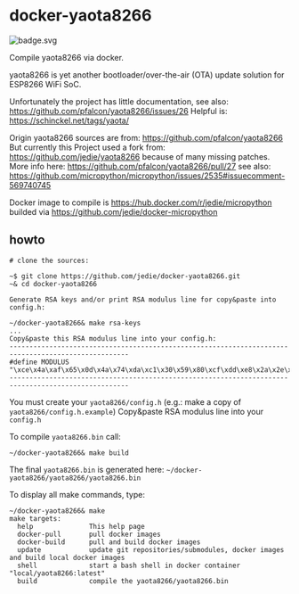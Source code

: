 # docker-yaota8266

![badge.svg](https://github.com/jedie/docker-yaota8266/workflows/Compile%20yaota8266.bin/badge.svg?branch=master)

Compile yaota8266 via docker.

yaota8266 is yet another bootloader/over-the-air (OTA) update solution for ESP8266 WiFi SoC.

Unfortunately the project has little documentation, see also: https://github.com/pfalcon/yaota8266/issues/26
Helpful is: https://schinckel.net/tags/yaota/

Origin yaota8266 sources are from: https://github.com/pfalcon/yaota8266
But currently this Project used a fork from: https://github.com/jedie/yaota8266 because of many missing patches. More info here: https://github.com/pfalcon/yaota8266/pull/27 see also: https://github.com/micropython/micropython/issues/2535#issuecomment-569740745

Docker image to compile is https://hub.docker.com/r/jedie/micropython builded via https://github.com/jedie/docker-micropython

## howto

```
# clone the sources:

~$ git clone https://github.com/jedie/docker-yaota8266.git
~& cd docker-yaota8266

Generate RSA keys and/or print RSA modulus line for copy&paste into config.h:

~/docker-yaota8266& make rsa-keys
...
Copy&paste this RSA modulus line into your config.h:
----------------------------------------------------------------------------------------------------
#define MODULUS "\xce\x4a\xaf\x65\x0d\x4a\x74\xda\xc1\x30\x59\x80\xcf\xdd\xe8\x2a\x2e\x1d\xf7\xa8\xc9\x6c\xa9\x4a\x2c\xb7\x8a\x5a\x2a\x25\xc0\x2b\x7b\x2f\x58\x4c\xa8\xcb\x82\x07\x06\x08\x7e\xff\x1f\xce\x47\x13\x67\x94\x5f\x9a\xac\x5e\x7d\xcf\x63\xf0\x08\xe9\x51\x98\x95\x01"
----------------------------------------------------------------------------------------------------
```

You must create your `yaota8266/config.h` (e.g.: make a copy of `yaota8266/config.h.example`)
Copy&paste RSA modulus line into your `config.h`

To compile `yaota8266.bin` call:
```
~/docker-yaota8266& make build
```

The final `yaota8266.bin` is generated here: `~/docker-yaota8266/yaota8266/yaota8266.bin`


To display all make commands, type:
```
~/docker-yaota8266& make
make targets:
  help              This help page
  docker-pull       pull docker images
  docker-build      pull and build docker images
  update            update git repositories/submodules, docker images and build local docker images
  shell             start a bash shell in docker container "local/yaota8266:latest"
  build             compile the yaota8266/yaota8266.bin
```
